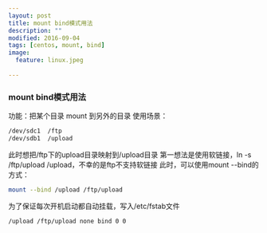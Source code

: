 ```yaml
---
layout: post
title: mount bind模式用法
description: ""
modified: 2016-09-04
tags: [centos, mount, bind]
image:
  feature: linux.jpeg
  
---
```


### mount bind模式用法

功能：把某个目录 mount 到另外的目录
使用场景：
 
~~~bash
/dev/sdc1  /ftp
/dev/sdb1  /upload
~~~

此时想把/ftp下的upload目录映射到/upload目录
第一想法是使用软链接，ln -s /ftp/upload /upload，不幸的是ftp不支持软链接
此时，可以使用mount --bind的方式：

~~~bash
mount --bind /upload /ftp/upload
~~~

为了保证每次开机启动都自动挂载，写入/etc/fstab文件

~~~bash
/upload /ftp/upload none bind 0 0
~~~